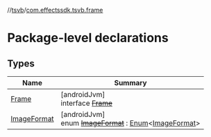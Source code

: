 //[tsvb](../../index.md)/[com.effectssdk.tsvb.frame](index.md)

# Package-level declarations

## Types

| Name | Summary |
|---|---|
| [Frame](-frame/index.md) | [androidJvm]<br>interface [~~Frame~~](-frame/index.md) |
| [ImageFormat](-image-format/index.md) | [androidJvm]<br>enum [~~ImageFormat~~](-image-format/index.md) : [Enum](https://kotlinlang.org/api/latest/jvm/stdlib/kotlin/-enum/index.html)&lt;[ImageFormat](-image-format/index.md)&gt; |
